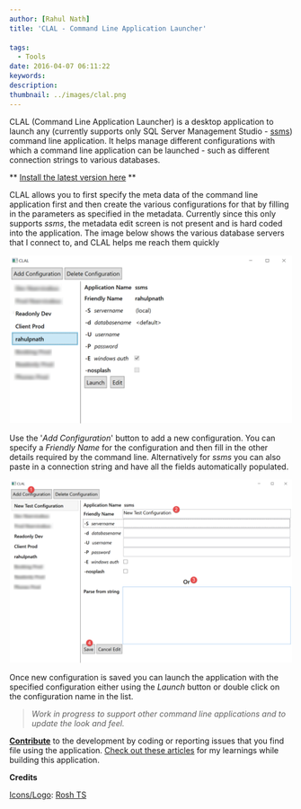 ```yaml
---
author: [Rahul Nath]
title: 'CLAL - Command Line Application Launcher'
  
tags:
  - Tools
date: 2016-04-07 06:11:22
keywords:
description:
thumbnail: ../images/clal.png
---
```


CLAL (Command Line Application Launcher) is a desktop application to launch any (currently supports only SQL Server Management Studio - [ssms](https://msdn.microsoft.com/en-us/library/ms162825.aspx)) command line application. It helps manage different configurations with which a command line application can be launched - such as different connection strings to various databases.

** [Install the latest version here](http://bit.ly/1REGiFT) **

CLAL allows you to first specify the meta data of the command line application first and then create the various configurations for that by filling in the parameters as specified in the metadata. Currently since this only supports _ssms_, the metadata edit screen is not present and is hard coded into the application. The image below shows the various database servers that I connect to, and CLAL helps me reach them quickly

<img class="center" alt="Command Line Application Launcher" src="../images/clal.png" />

Use the '_Add Configuration_' button to add a new configuration. You can specify a _Friendly Name_ for the configuration and then fill in the other details required by the command line. Alternatively for _ssms_ you can also paste in a connection string and have all the fields automatically populated.

<img class="center" alt="Command Line Application Launcher" src="../images/clal_new.png" />

Once new configuration is saved you can launch the application with the specified configuration either using the _Launch_ button or double click on the configuration name in the list.

> _Work in progress to support other command line applications and to update the look and feel._

[**Contribute**](https://github.com/rahulpnath/clal/issues) to the development by coding or reporting issues that you find file using the application. [Check out these articles](http://www.rahulpnath.com/blog/category/clal/) for my learnings while building this application.

**Credits**

[Icons/Logo](https://github.com/rahulpnath/clal/tree/master/Resources): [Rosh TS](https://twitter.com/RoshTS)
